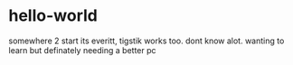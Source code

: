 # hello-world
somewhere 2 start
its everitt, tigstik works too. dont know alot. wanting to learn but definately needing a better pc
